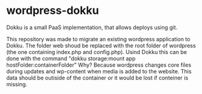 # wordpress-dokku
Dokku is a small PaaS implementation, that allows deploys using git.

This repository was made to migrate an existing wordpress application to Dokku. 
The folder web shoud be replaced with the root folder of wordpress (the one containing index.php and config.php).
Usind Dokku this can be done with the command "dokku storage:mount app hostFolder:containerFolder"
Why?
Because wordpress changes core files during updates and wp-content when media is added to the website. This data should be outiside of the container or it would be lost if conteiner is missing.
